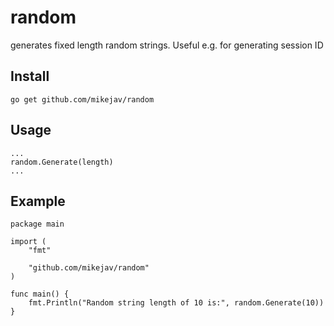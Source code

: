 # random
generates fixed length random strings. Useful e.g. for generating session ID

## Install
```shell
go get github.com/mikejav/random
```

## Usage
```golang
...
random.Generate(length)
...
```

## Example
```golang
package main

import (
	"fmt"

	"github.com/mikejav/random"
)

func main() {
	fmt.Println("Random string length of 10 is:", random.Generate(10))
}
```
